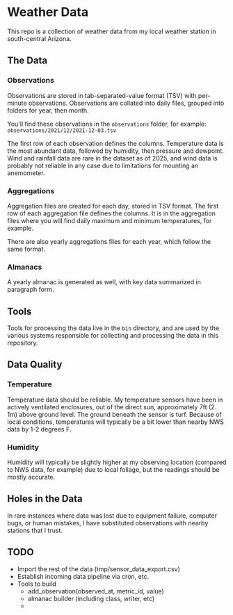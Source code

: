 # Weather Data

This repo is a collection of weather data from my local weather station in 
south-central Arizona. 

## The Data

### Observations

Observations are stored in tab-separated-value format (TSV) with per-minute
observations. Observations are collated into daily files, grouped into folders
for year, then month. 

You'll find these observations in the `observations` folder, for example:
`observations/2021/12/2021-12-03.tsv`

The first row of each observation defines the columns. Temperature data is the
most abundant data, followed by humidity, then pressure and dewpoint. Wind and
rainfall data are rare in the dataset as of 2025, and wind data is probably 
not reliable in any case due to limitations for mounting an anemometer. 

### Aggregations

Aggregation files are created for each day, stored in TSV format. The first row
of each aggregation file defines the columns. It is in the aggregation files
where you will find daily maximum and minimum temperatures, for example.

There are also yearly aggregations files for each year, which follow the same
format.

### Almanacs

A yearly almanac is generated as well, with key data summarized in paragraph 
form.

## Tools

Tools for processing the data live in the `bin` directory, and are used by the
various systems responsible for collecting and processing the data in this
repository.

## Data Quality

### Temperature

Temperature data should be reliable. My temperature sensors have been in 
actively ventilated enclosures, out of the direct sun, approximately 7ft (2.
1m) above ground level. The ground beneath the sensor is turf. Because of 
local conditions, temperatures will typically be a bit lower than nearby NWS 
data by 1-2 degrees F.

### Humidity

Humidity will typically be slightly higher at my observing location 
(compared to NWS data, for example) due to local foliage, but the readings 
should be mostly accurate.

## Holes in the Data

In rare instances where data was lost due to equipment failure, computer
bugs, or human mistakes, I have substituted observations with nearby
stations that I trust.

## TODO

- Import the rest of the data (tmp/sensor_data_export.csv)
- Establish incoming data pipeline via cron, etc.
- Tools to build
  - add_observation(observed_at, metric_id, value)
  - almanac builder (including class, writer, etc)
  - 